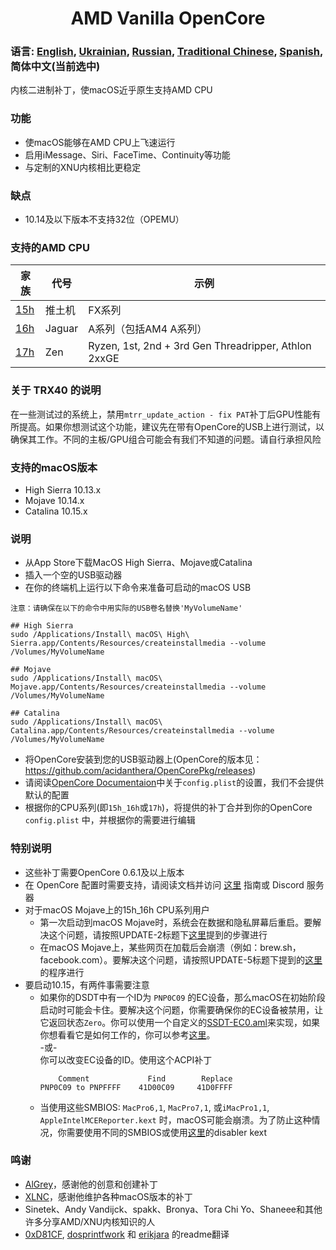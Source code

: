 <span align="center">
<h1>AMD Vanilla OpenCore</h1>
</span>

### 语言: [English](../README.md), [Ukrainian](languages/README_UA.md), [Russian](./README_RUS.md), [Traditional Chinese](languages/README_CHT.md), [Spanish](languages/README_ES.md), 简体中文(当前选中)
内核二进制补丁，使macOS近乎原生支持AMD CPU

### 功能
- 使macOS能够在AMD CPU上飞速运行
- 启用iMessage、Siri、FaceTime、Continuity等功能
- 与定制的XNU内核相比更稳定

### 缺点
- 10.14及以下版本不支持32位（OPEMU）

### 支持的AMD CPU
| 家族 | 代号 | 示例 |
|--------|---------|----------|
|   [15h](https://github.com/AMD-OSX/AMD_Vanilla/tree/opencore/15h_16h)  | 推土机 | FX系列 |
|   [16h](https://github.com/AMD-OSX/AMD_Vanilla/tree/opencore/15h_16h)  | Jaguar | A系列（包括AM4 A系列） |
|   [17h](https://github.com/AMD-OSX/AMD_Vanilla/tree/opencore/17h) | Zen | Ryzen, 1st, 2nd + 3rd Gen Threadripper, Athlon 2xxGE |<br />

### 关于 TRX40 的说明
在一些测试过的系统上，禁用`mtrr_update_action - fix PAT`补丁后GPU性能有所提高。如果你想测试这个功能，建议先在带有OpenCore的USB上进行测试，以确保其工作。不同的主板/GPU组合可能会有我们不知道的问题。请自行承担风险

### 支持的macOS版本
- High Sierra 10.13.x
- Mojave 10.14.x
- Catalina 10.15.x

### 说明
- 从App Store下载MacOS High Sierra、Mojave或Catalina
- 插入一个空的USB驱动器
- 在你的终端机上运行以下命令来准备可启动的macOS USB
```
注意：请确保在以下的命令中用实际的USB卷名替换'MyVolumeName'

## High Sierra
sudo /Applications/Install\ macOS\ High\ Sierra.app/Contents/Resources/createinstallmedia --volume /Volumes/MyVolumeName

## Mojave
sudo /Applications/Install\ macOS\ Mojave.app/Contents/Resources/createinstallmedia --volume /Volumes/MyVolumeName

## Catalina
sudo /Applications/Install\ macOS\ Catalina.app/Contents/Resources/createinstallmedia --volume /Volumes/MyVolumeName
```
- 将OpenCore安装到您的USB驱动器上(OpenCore的版本见：https://github.com/acidanthera/OpenCorePkg/releases)
- 请阅读[OpenCore Documentaion](https://github.com/acidanthera/OpenCorePkg/blob/master/Docs/Configuration.pdf)中关于`config.plist`的设置，我们不会提供默认的配置
- 根据你的CPU系列(即`15h_16h`或`17h`)，将提供的补丁合并到你的OpenCore `config.plist` 中，并根据你的需要进行编辑

### 特别说明
- 这些补丁需要OpenCore 0.6.1及以上版本
- 在 OpenCore 配置时需要支持，请阅读文档并访问 [这里](https://khronokernel-2.gitbook.io/opencore-vanilla-desktop-guide/) 指南或 Discord 服务器
- 对于macOS Mojave上的15h_16h CPU系列用户
  - 第一次启动到macOS Mojave时，系统会在数据和隐私屏幕后重启。要解决这个问题，请按照UPDATE-2标题下[这里](https://www.insanelymac.com/forum/topic/335877-amd-mojave-kernel-development-and-testing/?do=findComment&comment=2658085)提到的步骤进行
  - 在macOS Mojave上，某些网页在加载后会崩溃（例如：brew.sh，facebook.com）。要解决这个问题，请按照UPDATE-5标题下提到的[这里](https://www.insanelymac.com/forum/topic/335877-amd-mojave-kernel-development-and-testing/?do=findComment&comment=2661857)的程序进行
- 要启动10.15，有两件事需要注意
  - 如果你的DSDT中有一个ID为 `PNP0C09` 的EC设备，那么macOS在初始阶段启动时可能会卡住。要解决这个问题，你需要确保你的EC设备被禁用，让它返回状态`Zero`。你可以使用一个自定义的[SSDT-EC0.aml](./Extra/SSDT-EC0.aml)来实现，如果你想看看它是如何工作的，你可以参考[这里](https://github.com/acidanthera/OpenCorePkg/blob/5e020bb06b33f12fa8b404cc3d1effaa5fbc00ea/Docs/AcpiSamples/SSDT-EC.dsl#L33)。<br> -或- <br> 你可以改变EC设备的ID。使用这个ACPI补丁
    ```
        Comment             Find        Replace
    PNP0C09 to PNPFFFF    41D00C09     41D0FFFF
    ```
  - 当使用这些SMBIOS: `MacPro6,1`, `MacPro7,1`, 或`iMacPro1,1`, `AppleIntelMCEReporter.kext` 时，macOS可能会崩溃。为了防止这种情况，你需要使用不同的SMBIOS或使用[这里](./Extra/)的disabler kext

### 鸣谢
- [AlGrey](https://github.com/AlGreyy)，感谢他的创意和创建补丁
- [XLNC](https://github.com/XLNCs)，感谢他维护各种macOS版本的补丁
- Sinetek、Andy Vandijck、spakk、Bronya、Tora Chi Yo、Shaneee和其他许多分享AMD/XNU内核知识的人
- [0xD81CF](https://github.com/0xD81CF), [dosprintfwork](https://github.com/doesprintfwork) 和 [erikjara](https://github.com/erikjara) 的readme翻译
